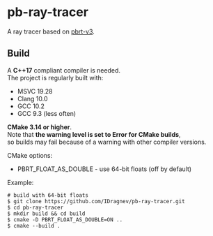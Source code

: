 # pb-ray-tracer
A ray tracer based on [pbrt-v3](http://www.pbr-book.org/3ed-2018/contents.html).

## Build
A **C++17** compliant compiler is needed.  
The project is regularly built with:  
 - MSVC 19.28
 - Clang 10.0
 - GCC 10.2
 - GCC 9.3 (less often)  

**CMake 3.14 or higher**.  
Note that **the warning level is set to Error for CMake builds**,  
so builds may fail because of a warning with other compiler versions.  

CMake options:
 - PBRT_FLOAT_AS_DOUBLE - use 64-bit floats (off by default)

Example:  
 ```
 # build with 64-bit floats
 $ git clone https://github.com/IDragnev/pb-ray-tracer.git  
 $ cd pb-ray-tracer  
 $ mkdir build && cd build  
 $ cmake -D PBRT_FLOAT_AS_DOUBLE=ON ..  
 $ cmake --build .  
 ```

